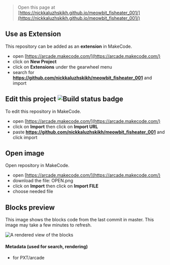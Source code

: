  


> Open this page at [https://nickkaluzhskikh.github.io/meowbit_fisheater_001/](https://nickkaluzhskikh.github.io/meowbit_fisheater_001/)

## Use as Extension

This repository can be added as an **extension** in MakeCode.

* open [https://arcade.makecode.com/](https://arcade.makecode.com/)
* click on **New Project**
* click on **Extensions** under the gearwheel menu
* search for **https://github.com/nickkaluzhskikh/meowbit_fisheater_001** and import

## Edit this project ![Build status badge](https://github.com/nickkaluzhskikh/meowbit_fisheater_001/workflows/MakeCode/badge.svg)

To edit this repository in MakeCode.

* open [https://arcade.makecode.com/](https://arcade.makecode.com/)
* click on **Import** then click on **Import URL**
* paste **https://github.com/nickkaluzhskikh/meowbit_fisheater_001** and click import

## Open image
 
Open repository in MakeCode.

* open [https://arcade.makecode.com/](https://arcade.makecode.com/)
* download the file: OPEN.png
* click on **Import** then click on **Import FILE**
* choose needed file

## Blocks preview

This image shows the blocks code from the last commit in master.
This image may take a few minutes to refresh.

![A rendered view of the blocks](https://github.com/nickkaluzhskikh/meowbit_fisheater_001/raw/master/.github/makecode/blocks.png)

#### Metadata (used for search, rendering)

* for PXT/arcade
<script src="https://makecode.com/gh-pages-embed.js"></script><script>makeCodeRender("{{ site.makecode.home_url }}", "{{ site.github.owner_name }}/{{ site.github.repository_name }}");</script>
